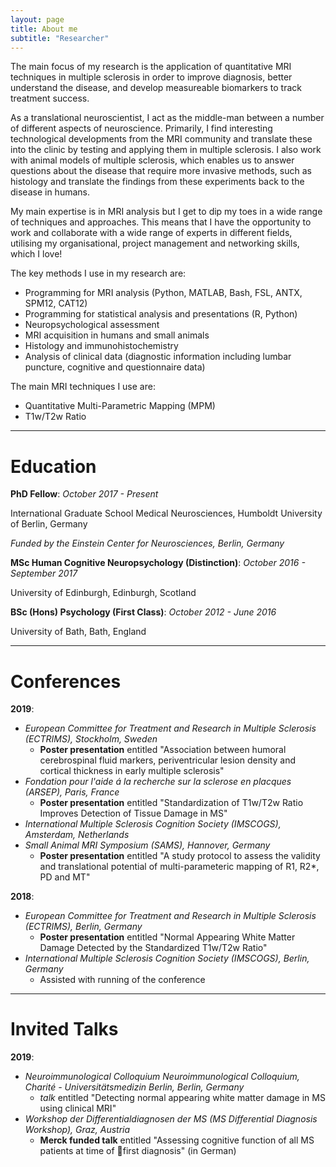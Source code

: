 ```yaml
---
layout: page
title: About me
subtitle: "Researcher"
---
```


The main focus of my research is the application of quantitative MRI techniques in multiple sclerosis in order to improve diagnosis, better understand the disease, and develop measureable biomarkers to track treatment success. 

As a translational neuroscientist, I act as the middle-man between a number of different aspects of neuroscience. Primarily, I find interesting technological developments from the MRI community and translate these into the clinic by testing and applying them in multiple sclerosis. I also work with animal models of multiple sclerosis, which enables us to answer questions about the disease that require more invasive methods, such as histology and translate the findings from these experiments back to the disease in humans. 

My main expertise is in MRI analysis but I get to dip my toes in a wide range of techniques and approaches. This means that I have the opportunity to work and collaborate with a wide range of experts in different fields, utilising my organisational, project management and networking skills, which I love!

The key methods I use in my research are: 

- Programming for MRI analysis (Python, MATLAB, Bash, FSL, ANTX, SPM12, CAT12)
- Programming for statistical analysis and presentations (R, Python)
- Neuropsychological assessment
- MRI acquisition in humans and small animals
- Histology and immunohistochemistry
- Analysis of clinical data (diagnostic information including lumbar puncture, cognitive and questionnaire data)

The main MRI techniques I use are:

- Quantitative Multi-Parametric Mapping (MPM)
- T1w/T2w Ratio

---

Education
=========

**PhD Fellow**: *October 2017 - Present*

International Graduate School Medical Neurosciences, Humboldt University of Berlin,
Germany

*Funded by the Einstein Center for Neurosciences, Berlin, Germany*

**MSc Human Cognitive Neuropsychology (Distinction)**: *October 2016 - September 2017*

University of Edinburgh, Edinburgh, Scotland

**BSc (Hons) Psychology (First Class)**: *October 2012 - June 2016*

University of Bath, Bath, England

---

Conferences
===========

**2019**:
- *European Committee for Treatment and Research in Multiple Sclerosis (ECTRIMS), Stockholm, Sweden*
    - **Poster presentation** entitled "Association between humoral cerebrospinal fluid markers, periventricular lesion density and cortical thickness in early multiple sclerosis"
- *Fondation pour l'aide á la recherche sur la sclerose en placques (ARSEP), Paris, France* 
    - **Poster presentation** entitled "Standardization of T1w/T2w Ratio Improves Detection of Tissue Damage in MS"
- *International Multiple Sclerosis Cognition Society (IMSCOGS), Amsterdam, Netherlands*
- *Small Animal MRI Symposium (SAMS), Hannover, Germany* 
    - **Poster presentation** entitled "A study protocol to assess the validity and translational potential of multi-parameteric mapping of R1, R2*, PD and MT"

**2018**:
- *European Committee for Treatment and Research in Multiple Sclerosis (ECTRIMS), Berlin, Germany* 
    - **Poster presentation** entitled "Normal Appearing White Matter Damage Detected by the Standardized T1w/T2w Ratio"
- *International Multiple Sclerosis Cognition Society (IMSCOGS), Berlin, Germany* 
    - Assisted with running of the conference

---

Invited Talks
=============

**2019**:
- *Neuroimmunological Colloquium Neuroimmunological Colloquium, Charité - Universitätsmedizin Berlin, Berlin, Germany*
    - *talk* entitled "Detecting normal appearing white matter damage in MS using clinical MRI"
- *Workshop der Differentialdiagnosen der MS (MS Differential Diagnosis Workshop), Graz, Austria* 
    - **Merck funded talk** entitled "Assessing cognitive function of all MS patients at time of first diagnosis" (in German)